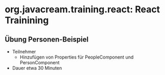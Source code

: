 # org.javacream.training.react: React Trainining

## Übung Personen-Beispiel

* Teilnehmer
  * Hinzufügen von Properties für PeopleComponent und PersonComponent
* Dauer etwa 30 Minuten